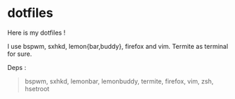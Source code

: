 dotfiles
========

Here is my dotfiles !

I use bspwm, sxhkd, lemon{bar,buddy}, firefox and vim. Termite as terminal for sure.


Deps : 
> bspwm, sxhkd, lemonbar, lemonbuddy, termite, firefox, vim, zsh, hsetroot
